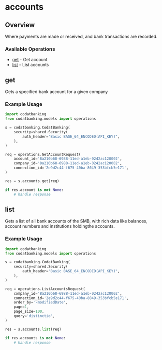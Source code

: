 # accounts

## Overview

Where payments are made or received, and bank transactions are recorded.

### Available Operations

* [get](#get) - Get account
* [list](#list) - List accounts

## get

Gets a specified bank account for a given company

### Example Usage

```python
import codatbanking
from codatbanking.models import operations

s = codatbanking.CodatBanking(
    security=shared.Security(
        auth_header="Basic BASE_64_ENCODED(API_KEY)",
    ),
)

req = operations.GetAccountRequest(
    account_id='8a210b68-6988-11ed-a1eb-0242ac120002',
    company_id='8a210b68-6988-11ed-a1eb-0242ac120002',
    connection_id='2e9d2c44-f675-40ba-8049-353bfcb5e171',
)

res = s.accounts.get(req)

if res.account is not None:
    # handle response
```

## list

Gets a list of all bank accounts of the SMB, with rich data like balances, account numbers and institutions holdingthe accounts.

### Example Usage

```python
import codatbanking
from codatbanking.models import operations

s = codatbanking.CodatBanking(
    security=shared.Security(
        auth_header="Basic BASE_64_ENCODED(API_KEY)",
    ),
)

req = operations.ListAccountsRequest(
    company_id='8a210b68-6988-11ed-a1eb-0242ac120002',
    connection_id='2e9d2c44-f675-40ba-8049-353bfcb5e171',
    order_by='-modifiedDate',
    page=1,
    page_size=100,
    query='distinctio',
)

res = s.accounts.list(req)

if res.accounts is not None:
    # handle response
```
